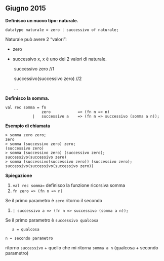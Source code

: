 ## Giugno 2015

**Definisco un nuovo tipo: naturale.**

```
datatype naturale = zero | successivo of naturale;
```

Naturale può avere 2 “valori”:

- zero

- successivo x, x è uno dei 2 valori di naturale.

  ​	successivo zero	//1

  ​	successivo(successivo zero)	//2

  ​	...

**Definisco la somma.**

```
val rec somma = fn 
				zero		    => (fn n => n)
			|	successivo a	=> (fn n => successivo (somma a n));
```

**Esempio di chiamata**

```
> somma zero zero; 
zero
> somma (successivo zero) zero;
(successivo zero)
> somma (successivo zero) (successivo zero);
successivo(successivo zero)
> somma (successivo(successivo zero)) (successivo zero);
successivo(successivo(successivo zero))
```

**Spiegazione**

1. `val rec somma=`  definisco la funzione ricorsiva somma
2. `fn zero => (fn n => n)` 

Se il primo parametro è `zero` ritorno il secondo

1. `| successivo a => (fn n => successivo (somma a n));` 

Se il primo parametro è `successivo qualcosa`   

`	a = qualcosa`

`n = secondo parametro`

ritorno `successivo` + quello che mi ritorna `somma a n` (qualcosa + secondo parametro)
